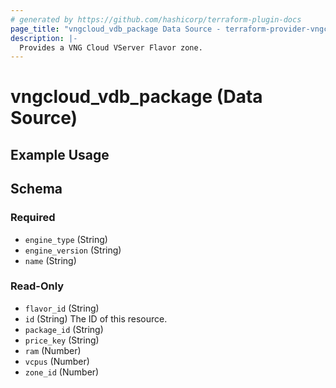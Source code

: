 ```yaml
---
# generated by https://github.com/hashicorp/terraform-plugin-docs
page_title: "vngcloud_vdb_package Data Source - terraform-provider-vngcloud"
description: |-
  Provides a VNG Cloud VServer Flavor zone.
---
```


# vngcloud_vdb_package (Data Source)



## Example Usage

<!-- schema generated by tfplugindocs -->
## Schema

### Required

- `engine_type` (String)
- `engine_version` (String)
- `name` (String)

### Read-Only

- `flavor_id` (String)
- `id` (String) The ID of this resource.
- `package_id` (String)
- `price_key` (String)
- `ram` (Number)
- `vcpus` (Number)
- `zone_id` (Number)




